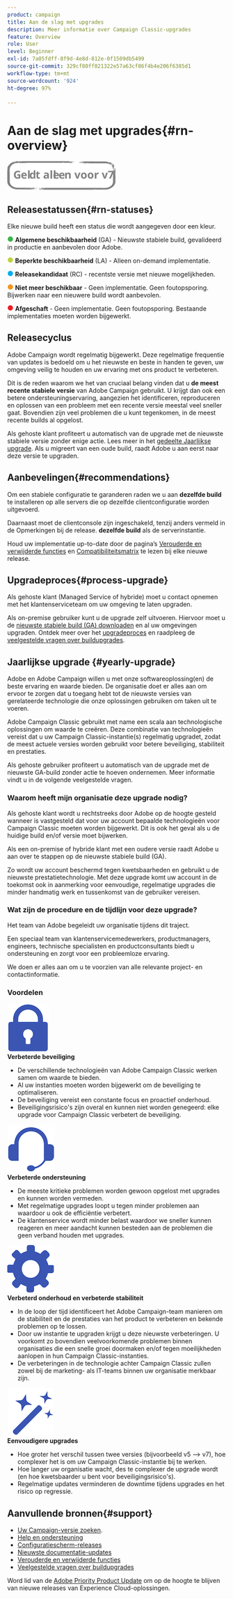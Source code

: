 ```yaml
---
product: campaign
title: Aan de slag met upgrades
description: Meer informatie over Campaign Classic-upgrades
feature: Overview
role: User
level: Beginner
exl-id: 7a05fdff-8f9d-4e8d-812e-0f1509db5499
source-git-commit: 329cf80ff021322e57a63cf86f4b4e206f6385d1
workflow-type: tm+mt
source-wordcount: '924'
ht-degree: 97%

---
```


# Aan de slag met upgrades{#rn-overview}

![](../../assets/v7-only.svg)

## Releasestatussen{#rn-statuses}

Elke nieuwe build heeft een status die wordt aangegeven door een kleur.

![](assets/do-not-localize/green3.png) **Algemene beschikbaarheid** (GA) - Nieuwste stabiele build, gevalideerd in productie en aanbevolen door Adobe.

![](assets/do-not-localize/limited3.png) **Beperkte beschikbaarheid** (LA) - Alleen on-demand implementatie.

![](assets/do-not-localize/blue3.png) **Releasekandidaat** (RC) - recentste versie met nieuwe mogelijkheden.

![](assets/do-not-localize/orange3.png) **Niet meer beschikbaar** - Geen implementatie. Geen foutopsporing. Bijwerken naar een nieuwere build wordt aanbevolen.

![](assets/do-not-localize/red3.png) **Afgeschaft** - Geen implementatie. Geen foutopsporing. Bestaande implementaties moeten worden bijgewerkt.

## Releasecyclus

Adobe Campaign wordt regelmatig bijgewerkt. Deze regelmatige frequentie van updates is bedoeld om u het nieuwste en beste in handen te geven, uw omgeving veilig te houden en uw ervaring met ons product te verbeteren.

Dit is de reden waarom we het van cruciaal belang vinden dat u **de meest recente stabiele versie** van Adobe Campaign gebruikt. U krijgt dan ook een betere ondersteuningservaring, aangezien het identificeren, reproduceren en oplossen van een probleem met een recente versie meestal veel sneller gaat. Bovendien zijn veel problemen die u kunt tegenkomen, in de meest recente builds al opgelost.

Als gehoste klant profiteert u automatisch van de upgrade met de nieuwste stabiele versie zonder enige actie. Lees meer in het [gedeelte Jaarlijkse upgrade](#yearly-upgrade). Als u migreert van een oude build, raadt Adobe u aan eerst naar deze versie te upgraden.

## Aanbevelingen{#recommendations}

Om een stabiele configuratie te garanderen raden we u aan **dezelfde build** te installeren op alle servers die op dezelfde clientconfiguratie worden uitgevoerd.

Daarnaast moet de clientconsole zijn ingeschakeld, tenzij anders vermeld in de Opmerkingen bij de release. **dezelfde build** als de serverinstantie.

Houd uw implementatie up-to-date door de pagina’s [Verouderde en verwijderde functies](../../rn/using/deprecated-features.md) en [Compatibiliteitsmatrix](../../rn/using/compatibility-matrix.md) te lezen bij elke nieuwe release.

## Upgradeproces{#process-upgrade}

Als gehoste klant (Managed Service of hybride) moet u contact opnemen met het klantenserviceteam om uw omgeving te laten upgraden.

Als on-premise gebruiker kunt u de upgrade zelf uitvoeren. Hiervoor moet u de [nieuwste stabiele build (GA) downloaden](https://experience.adobe.com/#/downloads/content/software-distribution/en/campaign.html) en al uw omgevingen upgraden. Ontdek meer over het [upgradeproces](../../production/using/build-upgrade.md) en raadpleeg de [veelgestelde vragen over buildupgrades](../../platform/using/faq-build-upgrade.md).

## Jaarlijkse upgrade {#yearly-upgrade}

Adobe en Adobe Campaign willen u met onze softwareoplossing(en) de beste ervaring en waarde bieden. De organisatie doet er alles aan om ervoor te zorgen dat u toegang hebt tot de nieuwste versies van gerelateerde technologie die onze oplossingen gebruiken om taken uit te voeren.

Adobe Campaign Classic gebruikt met name een scala aan technologische oplossingen om waarde te creëren. Deze combinatie van technologieën vereist dat u uw Campaign Classic-instantie(s) regelmatig upgradet, zodat de meest actuele versies worden gebruikt voor betere beveiliging, stabiliteit en prestaties.

Als gehoste gebruiker profiteert u automatisch van de upgrade met de nieuwste GA-build zonder actie te hoeven ondernemen. Meer informatie vindt u in de volgende veelgestelde vragen.

### Waarom heeft mijn organisatie deze upgrade nodig?

Als gehoste klant wordt u rechtstreeks door Adobe op de hoogte gesteld wanneer is vastgesteld dat voor uw account bepaalde technologieën voor Campaign Classic moeten worden bijgewerkt. Dit is ook het geval als u de huidige build en/of versie moet bijwerken.

Als een on-premise of hybride klant met een oudere versie raadt Adobe u aan over te stappen op de nieuwste stabiele build (GA).

Zo wordt uw account beschermd tegen kwetsbaarheden en gebruikt u de nieuwste prestatietechnologie. Met deze upgrade komt uw account in de toekomst ook in aanmerking voor eenvoudige, regelmatige upgrades die minder handmatig werk en tussenkomst van de gebruiker vereisen.

### Wat zijn de procedure en de tijdlijn voor deze upgrade?

Het team van Adobe begeleidt uw organisatie tijdens dit traject.

Een speciaal team van klantenservicemedewerkers, productmanagers, engineers, technische specialisten en productconsultants biedt u ondersteuning en zorgt voor een probleemloze ervaring.

We doen er alles aan om u te voorzien van alle relevante project- en contactinformatie.

### Voordelen

<tr>
  <td>
      <img alt="Beveiliging" src="assets/do-not-localize/security.png"/>
    <div>
    <strong>Verbeterde beveiliging</strong>
    </div>
    <ul>
    <li>De verschillende technologieën van Adobe Campaign Classic werken samen om waarde te bieden.</li>
    <li>Al uw instanties moeten worden bijgewerkt om de beveiliging te optimaliseren.</li>
    <li>De beveiliging vereist een constante focus en proactief onderhoud. </li>
    <li>Beveiligingsrisico's zijn overal en kunnen niet worden genegeerd: elke upgrade voor Campaign Classic verbetert de beveiliging.</li>
    </ul>
  </td>

<td>
      <img alt="Ondersteuning" src="assets/do-not-localize/support.png" />
    <div>
    <strong>Verbeterde ondersteuning</strong>
    </div>
    <ul>
    <li>De meeste kritieke problemen worden gewoon opgelost met upgrades en kunnen worden vermeden.</li>
    <li>Met regelmatige upgrades loopt u tegen minder problemen aan waardoor u ook de efficiëntie verbetert.</li>
    <li>De klantenservice wordt minder belast waardoor we sneller kunnen reageren en meer aandacht kunnen besteden aan de problemen die geen verband houden met upgrades.</li>
    </ul>
  </td>
</tr>

<tr>
  <td>
      <img alt="Onderhoud" src="assets/do-not-localize/maintenance.png"/>
    <div>
    <strong>Verbeterd onderhoud en verbeterde stabiliteit</strong>
    </div>
    <ul>
    <li>In de loop der tijd identificeert het Adobe Campaign-team manieren om de stabiliteit en de prestaties van het product te verbeteren en bekende problemen op te lossen.</li>
    <li>Door uw instantie te upgraden krijgt u deze nieuwste verbeteringen. U voorkomt zo bovendien veelvoorkomende problemen binnen organisaties die een snelle groei doormaken en/of tegen moeilijkheden aanlopen in hun Campaign Classic-instanties.</li>
    <li>De verbeteringen in de technologie achter Campaign Classic zullen zowel bij de marketing- als IT-teams binnen uw organisatie merkbaar zijn.</li>
    </ul>
  </td>

<td>
      <img alt="Buildupgrade" src="assets/do-not-localize/upgrades.png" />
    <div>
    <strong>Eenvoudigere upgrades</strong>
    </a>
    </div>
    <ul>
    <li>Hoe groter het verschil tussen twee versies (bijvoorbeeld v5 --&gt; v7), hoe complexer het is om uw Campaign Classic-instantie bij te werken.</li>
    <li>Hoe langer uw organisatie wacht, des te complexer de upgrade wordt (en hoe kwetsbaarder u bent voor beveiligingsrisico's).</li>
    <li>Regelmatige updates verminderen de downtime tijdens upgrades en het risico op regressie.</li>
    </ul>
  </td>
</tr>
</table>

## Aanvullende bronnen{#support}

* [Uw Campaign-versie zoeken](../../platform/using/launching-adobe-campaign.md#getting-your-campaign-version).
* [Help en ondersteuning](../../support.md)
* [Configuratiescherm-releases](https://experienceleague.adobe.com/docs/control-panel/using/release-notes.html?lang=nl)
* [Nieuwste documentatie-updates](../../rn/using/documentation-updates.md)
* [Verouderde en verwijderde functies](../../rn/using/deprecated-features.md)
* [Veelgestelde vragen over buildupgrades](../../platform/using/faq-build-upgrade.md)

Word lid van de [Adobe Priority Product Update](https://www.adobe.com/nl/subscription/priority-product-update.html) om op de hoogte te blijven van nieuwe releases van Experience Cloud-oplossingen.
